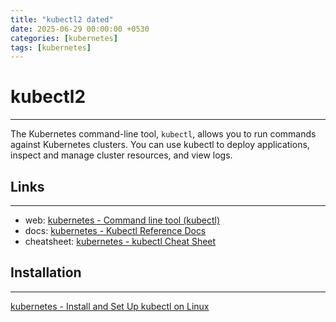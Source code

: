 ```yaml
---
title: "kubectl2 dated"
date: 2025-06-29 00:00:00 +0530
categories: [kubernetes]
tags: [kubernetes]
---
```


# kubectl2
---
The Kubernetes command-line tool, `kubectl`, allows you to run commands against Kubernetes clusters. You can use kubectl to deploy applications, inspect and manage cluster resources, and view logs.

## Links
---
- web: [kubernetes - Command line tool (kubectl)](https://kubernetes.io/docs/reference/kubectl/)
- docs: [kubernetes - Kubectl Reference Docs](https://kubernetes.io/docs/reference/generated/kubectl/kubectl-commands)
- cheatsheet: [kubernetes - kubectl Cheat Sheet](https://kubernetes.io/docs/reference/kubectl/cheatsheet/)

## Installation
---
[kubernetes - Install and Set Up kubectl on Linux](https://kubernetes.io/docs/tasks/tools/install-kubectl-linux/)
